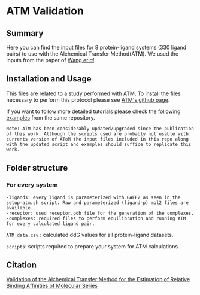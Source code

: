 # ATM Validation
## Summary
Here you can find the input files for 8 protein-ligand systems (330 ligand pairs) to use with the Alchemical Transfer Method(ATM). We used the inputs from the paper of [Wang _et al_](https://pubs.acs.org/doi/10.1021/ja512751q).

## Installation and Usage
This files are related to a study performed with ATM. To install the files necessary to perform this protocol please see [ATM's github page](https://github.com/Gallicchio-Lab/AToM-OpenMM).

If you want to follow more detailed tutorials please check the [following examples](https://github.com/Gallicchio-Lab/AToM-OpenMM/tree/master/examples) from the same repository.

```
Note: ATM has been considerably updated/upgraded since the publication of this work. Although the scripts used are probably not usable with currents version of AToM the input files included in this repo along with the updated script and examples should suffice to replicate this work.
```

## Folder structure
### For every system
```
-ligands: every ligand is parameterized with GAFF2 as seen in the setup-atm.sh script. Raw and parameterized (ligand-p) mol2 files are available.
-receptor: used receptor.pdb file for the generation of the complexes.
-complexes: required files to perform equilibration and running ATM for every calculated ligand pair.
```
`ATM_data.csv` : calculated ddG values for all protein-ligand datasets.

`scripts`: scripts required to prepare your system for ATM calculations. 

## Citation
[Validation of the Alchemical Transfer Method for the Estimation of Relative Binding Affinities of Molecular Series](https://pubs.acs.org/doi/abs/10.1021/acs.jcim.3c00178)
